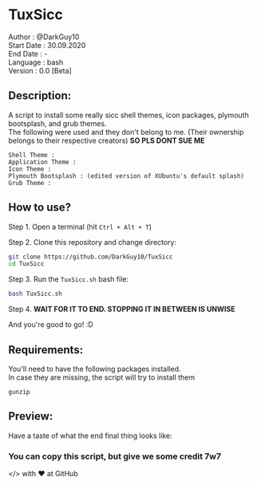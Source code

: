 # TuxSicc 
Author		: @DarkGuy10 <br>
Start Date  : 30.09.2020 <br>
End Date    : - <br>
Language    : bash  <br>
Version     : 0.0 [Beta] <br>

## Description:
A script to install some really sicc shell themes, icon packages, plymouth bootsplash, and grub themes. <br>
The following were used and they don't belong to me. (Their ownership belongs to their respective creators) **SO PLS DONT SUE ME**
```
Shell Theme : 
Application Theme : 
Icon Theme : 
Plymouth Bootsplash : (edited version of XUbuntu's default splash)
Grub Theme : 
```

## How to use?
Step 1. Open a terminal (hit `Ctrl + Alt + T`) <br>

Step 2. Clone this repository and change directory:
```bash
git clone https://github.com/DarkGuy10/TuxSicc
cd TuxSicc
```
Step 3. Run the `TuxSicc.sh` bash file:
```bash
bash TuxSicc.sh
```
Step 4. **WAIT FOR IT TO END. STOPPING IT IN BETWEEN IS UNWISE**

And you're good to go! :D <br>

## Requirements:
You'll need to have the following packages installed. <br>
In case they are missing, the script will try to install them <br>
```
gunzip
```

## Preview:
Have a taste of what the end final thing looks like:

### You can copy this script, but give we some credit 7w7
</> with ❤️ at GitHub